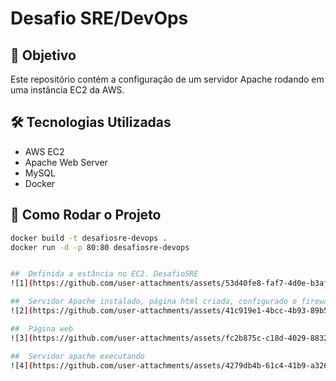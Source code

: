 # Desafio SRE/DevOps

## 🚀 Objetivo
Este repositório contém a configuração de um servidor Apache rodando em uma instância EC2 da AWS.

## 🛠 Tecnologias Utilizadas
- AWS EC2
- Apache Web Server
- MySQL
- Docker

## 📌 Como Rodar o Projeto
```bash
docker build -t desafiosre-devops .
docker run -d -p 80:80 desafiosre-devops


##  Definida a estância no EC2. DesafioSRE
![1](https://github.com/user-attachments/assets/53d40fe8-faf7-4d0e-b3af-e57953060eaa)

##  Servidor Apache instalado, página html criada, configurado o firewall para permitir acesso do Apache e página web criada
![2](https://github.com/user-attachments/assets/41c919e1-4bcc-4b93-89b5-c338b275f87b)

##  Página web
![3](https://github.com/user-attachments/assets/fc2b875c-c18d-4029-8832-07e26d0348c1)

##  Servidor apache executando
![4](https://github.com/user-attachments/assets/4279db4b-61c4-41b9-a326-28498c6c7fa4)
